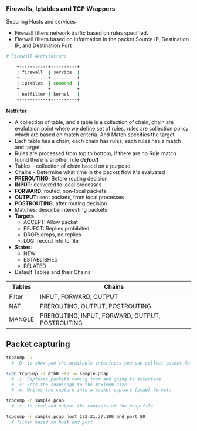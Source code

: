 ### Firewalls, Iptables and TCP Wrappers
Securing Hosts and services 

- Firewall filters network traffic based on rules specified.
- Firewall filters based on information in the packet Source IP, Destination IP, and Destination Port 

```bash
# Firewall Architecture

    +-----------+----------+
    | firewall  | service  |
    +-----------+----------+
    | iptables  | command  |
    +-----------+----------+
    | netfilter | kernel   |
    +-----------+----------+

```

**Netfilter**

- A collection of table, and a table is a collection of chain, chain are evalutaion point where we define set of rules, rules are collection policy which are based on match criteria. And Match specifies the target
- Each table has a chain, each chain has rules, each rules has a match and target.
- Rules are processed from top to bottom, if there are no Rule match found there is another rule ***default***
- Tables - collection of chain based on a purpose
- Chains - Determine what time in the packet flow it's evaluated 
- __PREROUTING__: Before routing decision
- __INPUT__: delivered to local processes
- __FORWARD__: routed, non-local packets
- __OUTPUT__: sent packets, from local processes
- __POSTROUTING__: after routing decision
- Matches: describe interesting packets
- __Targets__ 
    - ACCEPT: Allow packet
    - REJECT: Replies prohibited
    - DROP: drops, no replies
    - LOG: record info to file
- __States__:
    - NEW
    - ESTABLISHED
    - RELATED
- Default Tables and their Chains


| Tables | Chains |
|--------|--------|
|Filter | INPUT, FORWARD, OUTPUT |
| NAT | PREROUTING, OUTPUT, POSTROUTING |
| MANGLE | PREROUTING, INPUT, FORWARD, OUTPUT, POSTROUTING |



Packet capturing
----------------
```bash
tcpdump -D
  # -D: to show you the available interfaces you can collect packet data from

sudo tcpdump -i eth0 -s0 -w sample.pcap
  # -i: Captures packets coming from and going to interface 
  # -s: Sets the snaplengh to the maximum size
  # -w: Writes the capture into a packet capture (pcap) format.

tcpdump -r sample.pcap
  # -r: to read and output the contents of the pcap file

tcpdump -r sample.pcap host 172.31.37.100 and port 80
  # filter based on host and port 
```
